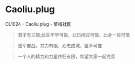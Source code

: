 Caoliu.plug
===========

CL1024 - Caoliu.plug - 草榴社区

> 君子有三惜;此生不学可惜，此日闲过可惜，此身一败可惜

> 孤军奋战，其力有限，众志成城，坚不可摧

> 一个人的精力和力量终归有限，希望大家一起完善

